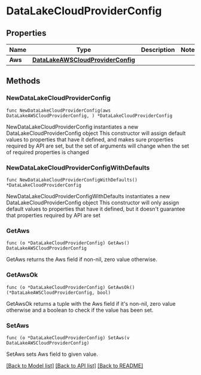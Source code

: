# DataLakeCloudProviderConfig

## Properties

Name | Type | Description | Notes
------------ | ------------- | ------------- | -------------
**Aws** | [**DataLakeAWSCloudProviderConfig**](DataLakeAWSCloudProviderConfig.md) |  | 

## Methods

### NewDataLakeCloudProviderConfig

`func NewDataLakeCloudProviderConfig(aws DataLakeAWSCloudProviderConfig, ) *DataLakeCloudProviderConfig`

NewDataLakeCloudProviderConfig instantiates a new DataLakeCloudProviderConfig object
This constructor will assign default values to properties that have it defined,
and makes sure properties required by API are set, but the set of arguments
will change when the set of required properties is changed

### NewDataLakeCloudProviderConfigWithDefaults

`func NewDataLakeCloudProviderConfigWithDefaults() *DataLakeCloudProviderConfig`

NewDataLakeCloudProviderConfigWithDefaults instantiates a new DataLakeCloudProviderConfig object
This constructor will only assign default values to properties that have it defined,
but it doesn't guarantee that properties required by API are set

### GetAws

`func (o *DataLakeCloudProviderConfig) GetAws() DataLakeAWSCloudProviderConfig`

GetAws returns the Aws field if non-nil, zero value otherwise.

### GetAwsOk

`func (o *DataLakeCloudProviderConfig) GetAwsOk() (*DataLakeAWSCloudProviderConfig, bool)`

GetAwsOk returns a tuple with the Aws field if it's non-nil, zero value otherwise
and a boolean to check if the value has been set.

### SetAws

`func (o *DataLakeCloudProviderConfig) SetAws(v DataLakeAWSCloudProviderConfig)`

SetAws sets Aws field to given value.



[[Back to Model list]](../README.md#documentation-for-models) [[Back to API list]](../README.md#documentation-for-api-endpoints) [[Back to README]](../README.md)


